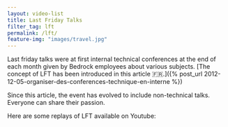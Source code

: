 ```yaml
---
layout: video-list
title: Last Friday Talks
filter_tag: lft
permalink: /lft/
feature-img: "images/travel.jpg"
---
```


Last friday talks were at first internal technical conferences at the end of each month given by Bedrock employees about various subjects.
[The concept of LFT has been introduced in this article 🇫🇷.]({% post_url 2012-12-05-organiser-des-conferences-technique-en-interne %})

Since this article, the event has evolved to include non-technical talks. Everyone can share their passion.

Here are some replays of LFT available on Youtube:

